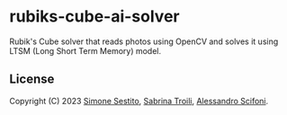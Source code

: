 # rubiks-cube-ai-solver
Rubik's Cube solver that reads photos using OpenCV and solves it using LTSM (Long Short Term Memory) model.

## License
Copyright (C) 2023
[Simone Sestito](https://github.com/simonesestito),
[Sabrina Troili](https://github.com/SabrinaTroili),
[Alessandro Scifoni](https://github.com/ernutella001).
